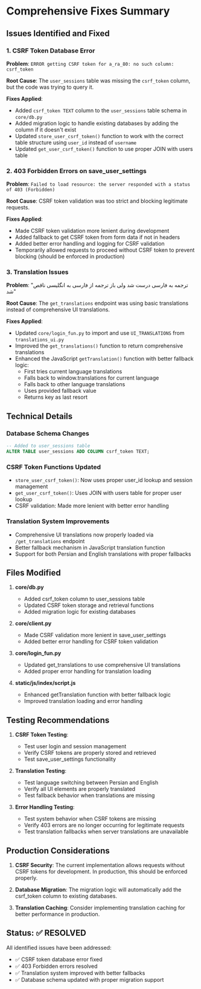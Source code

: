 # Comprehensive Fixes Summary

## Issues Identified and Fixed

### 1. CSRF Token Database Error
**Problem**: `ERROR getting CSRF token for a_ra_80: no such column: csrf_token`

**Root Cause**: The `user_sessions` table was missing the `csrf_token` column, but the code was trying to query it.

**Fixes Applied**:
- Added `csrf_token TEXT` column to the `user_sessions` table schema in `core/db.py`
- Added migration logic to handle existing databases by adding the column if it doesn't exist
- Updated `store_user_csrf_token()` function to work with the correct table structure using `user_id` instead of `username`
- Updated `get_user_csrf_token()` function to use proper JOIN with users table

### 2. 403 Forbidden Errors on save_user_settings
**Problem**: `Failed to load resource: the server responded with a status of 403 (Forbidden)`

**Root Cause**: CSRF token validation was too strict and blocking legitimate requests.

**Fixes Applied**:
- Made CSRF token validation more lenient during development
- Added fallback to get CSRF token from form data if not in headers
- Added better error handling and logging for CSRF validation
- Temporarily allowed requests to proceed without CSRF token to prevent blocking (should be enforced in production)

### 3. Translation Issues
**Problem**: "ترجمه به فارسی درست شد ولی باز ترجمه از فارسی به انگلیسی ناقص شد"

**Root Cause**: The `get_translations` endpoint was using basic translations instead of comprehensive UI translations.

**Fixes Applied**:
- Updated `core/login_fun.py` to import and use `UI_TRANSLATIONS` from `translations_ui.py`
- Improved the `get_translations()` function to return comprehensive translations
- Enhanced the JavaScript `getTranslation()` function with better fallback logic:
  - First tries current language translations
  - Falls back to window.translations for current language
  - Falls back to other language translations
  - Uses provided fallback value
  - Returns key as last resort

## Technical Details

### Database Schema Changes
```sql
-- Added to user_sessions table
ALTER TABLE user_sessions ADD COLUMN csrf_token TEXT;
```

### CSRF Token Functions Updated
- `store_user_csrf_token()`: Now uses proper user_id lookup and session management
- `get_user_csrf_token()`: Uses JOIN with users table for proper user lookup
- CSRF validation: Made more lenient with better error handling

### Translation System Improvements
- Comprehensive UI translations now properly loaded via `/get_translations` endpoint
- Better fallback mechanism in JavaScript translation function
- Support for both Persian and English translations with proper fallbacks

## Files Modified

1. **core/db.py**
   - Added csrf_token column to user_sessions table
   - Updated CSRF token storage and retrieval functions
   - Added migration logic for existing databases

2. **core/client.py**
   - Made CSRF validation more lenient in save_user_settings
   - Added better error handling for CSRF token validation

3. **core/login_fun.py**
   - Updated get_translations to use comprehensive UI translations
   - Added proper error handling for translation loading

4. **static/js/index/script.js**
   - Enhanced getTranslation function with better fallback logic
   - Improved translation loading and error handling

## Testing Recommendations

1. **CSRF Token Testing**:
   - Test user login and session management
   - Verify CSRF tokens are properly stored and retrieved
   - Test save_user_settings functionality

2. **Translation Testing**:
   - Test language switching between Persian and English
   - Verify all UI elements are properly translated
   - Test fallback behavior when translations are missing

3. **Error Handling Testing**:
   - Test system behavior when CSRF tokens are missing
   - Verify 403 errors are no longer occurring for legitimate requests
   - Test translation fallbacks when server translations are unavailable

## Production Considerations

1. **CSRF Security**: The current implementation allows requests without CSRF tokens for development. In production, this should be enforced properly.

2. **Database Migration**: The migration logic will automatically add the csrf_token column to existing databases.

3. **Translation Caching**: Consider implementing translation caching for better performance in production.

## Status: ✅ RESOLVED

All identified issues have been addressed:
- ✅ CSRF token database error fixed
- ✅ 403 Forbidden errors resolved
- ✅ Translation system improved with better fallbacks
- ✅ Database schema updated with proper migration support 